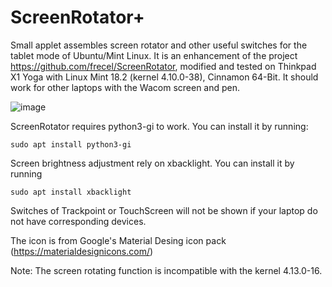 # ScreenRotator+
Small applet assembles screen rotator and other useful switches for the tablet mode of Ubuntu/Mint Linux.
It is an enhancement of the project https://github.com/frecel/ScreenRotator, 
modified and tested on Thinkpad X1 Yoga with Linux Mint 18.2 (kernel 4.10.0-38), Cinnamon 64-Bit.
It should work for other laptops with the Wacom screen and pen. 

![image](https://raw.githubusercontent.com/henrysting/ScreenRotator/master/menu.jpg)

ScreenRotator requires python3-gi to work. You can install it by running:
```
sudo apt install python3-gi
```

Screen brightness adjustment rely on xbacklight. You can install it by running
```
sudo apt install xbacklight
```

Switches of Trackpoint or TouchScreen will not be shown if your laptop do not have corresponding devices.

The icon is from Google's Material Desing icon pack (https://materialdesignicons.com/)

Note: The screen rotating function is incompatible  with the kernel 4.13.0-16. 
